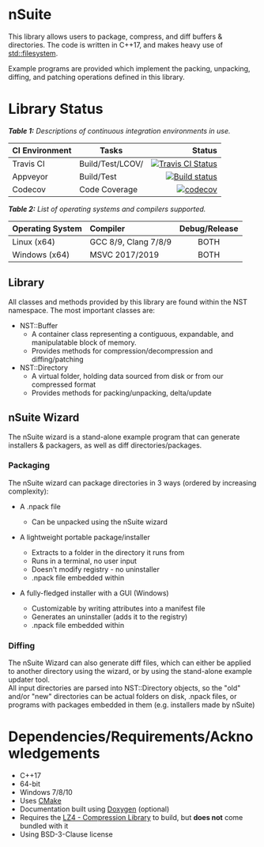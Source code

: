 # nSuite

This library allows users to package, compress, and diff buffers & directories. 
The code is written in C++17, and makes heavy use of [std::filesystem](https://en.cppreference.com/w/cpp/header/filesystem).

Example programs are provided which implement the packing, unpacking, diffing, and patching operations defined in this library.

# Library Status

***Table 1:** Descriptions of continuous integration environments in use.*  

| CI Environment   | Tasks            | Status |
|------------------|------------------|-------:|
| Travis CI        | Build/Test/LCOV/ | [![Travis CI Status](https://travis-ci.com/Yattabyte/nSuite.svg?branch=beta)](https://travis-ci.com/Yattabyte/nSuite) |
| Appveyor         | Build/Test       | [![Build status](https://ci.appveyor.com/api/projects/status/7gheavgnj8cooyxx/branch/beta?svg=true)](https://ci.appveyor.com/project/Yattabyte/nsuite/branch/beta) |
| Codecov          | Code Coverage    | [![codecov](https://codecov.io/gh/Yattabyte/nSuite/branch/beta/graph/badge.svg)](https://codecov.io/gh/Yattabyte/nSuite) |


***Table 2:** List of operating systems and compilers supported.*  

| Operating System | Compiler             | Debug/Release |
|------------------|:---------------------|:-------------:|
| Linux (x64)      | GCC 8/9, Clang 7/8/9 |      BOTH     |
| Windows (x64)    | MSVC 2017/2019       |      BOTH     |


## Library
All classes and methods provided by this library are found within the NST namespace. The most important classes are:
  - NST::Buffer
    - A container class representing a contiguous, expandable, and manipulatable block of memory.
	- Provides methods for compression/decompression and diffing/patching
  - NST::Directory
    - A virtual folder, holding data sourced from disk or from our compressed format
	- Provides methods for packing/unpacking, delta/update


## nSuite Wizard
The nSuite wizard is a stand-alone example program that can generate installers & packagers, as well as diff directories/packages.


### Packaging
The nSuite wizard can package directories in 3 ways (ordered by increasing complexity):
- A .npack file
  - Can be unpacked using the nSuite wizard

- A lightweight portable package/installer
  - Extracts to a folder in the directory it runs from
  - Runs in a terminal, no user input
  - Doesn't modify registry - no uninstaller
  - .npack file embedded within

- A fully-fledged installer with a GUI (Windows)
  - Customizable by writing attributes into a manifest file
  - Generates an uninstaller (adds it to the registry)
  - .npack file embedded within
  

### Diffing
The nSuite Wizard can also generate diff files, which can either be applied to another directory using the wizard, or by using the stand-alone example updater tool.  
All input directories are parsed into NST::Directory objects, so the "old" and/or "new" directories can be actual folders on disk, .npack files, or programs with packages embedded in them (e.g. installers made by nSuite)


# Dependencies/Requirements/Acknowledgements
 - C++17
 - 64-bit
 - Windows 7/8/10
 - Uses [CMake](https://cmake.org/)
 - Documentation built using [Doxygen](http://www.doxygen.nl/index.html) (optional)
 - Requires the [LZ4 - Compression Library](https://github.com/lz4/lz4) to build, but **does not** come bundled with it
 - Using BSD-3-Clause license
